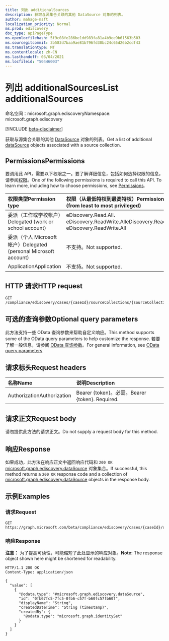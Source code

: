 ```yaml
---
title: 列出 additionalSources
description: 获取与源集合关联的其他 DataSource 对象的列表。
author: mahage-msft
localization_priority: Normal
ms.prod: ediscovery
doc_type: apiPageType
ms.openlocfilehash: 5f9c08fe286be1dd983fa81a4b9ee9b61563b503
ms.sourcegitcommit: 3b583d7baa9ae81b796fd30bc24c65d26b2cdf43
ms.translationtype: MT
ms.contentlocale: zh-CN
ms.lasthandoff: 03/04/2021
ms.locfileid: "50446003"
---
```

# <a name="list-additionalsources"></a><span data-ttu-id="43e3a-103">列出 additionalSources</span><span class="sxs-lookup"><span data-stu-id="43e3a-103">List additionalSources</span></span>

<span data-ttu-id="43e3a-104">命名空间：microsoft.graph.ediscovery</span><span class="sxs-lookup"><span data-stu-id="43e3a-104">Namespace: microsoft.graph.ediscovery</span></span>

[!INCLUDE [beta-disclaimer](../../includes/beta-disclaimer.md)]

<span data-ttu-id="43e3a-105">获取与源集合关联的其他 [DataSource](../resources/ediscovery-datasource.md) 对象的列表。</span><span class="sxs-lookup"><span data-stu-id="43e3a-105">Get a list of additional [dataSource](../resources/ediscovery-datasource.md) objects associated with a source collection.</span></span>

## <a name="permissions"></a><span data-ttu-id="43e3a-106">Permissions</span><span class="sxs-lookup"><span data-stu-id="43e3a-106">Permissions</span></span>

<span data-ttu-id="43e3a-p101">要调用此 API，需要以下权限之一。要了解详细信息，包括如何选择权限的信息，请参阅[权限](/graph/permissions-reference)。</span><span class="sxs-lookup"><span data-stu-id="43e3a-p101">One of the following permissions is required to call this API. To learn more, including how to choose permissions, see [Permissions](/graph/permissions-reference).</span></span>

|<span data-ttu-id="43e3a-109">权限类型</span><span class="sxs-lookup"><span data-stu-id="43e3a-109">Permission type</span></span>|<span data-ttu-id="43e3a-110">权限（从最低特权到最高特权）</span><span class="sxs-lookup"><span data-stu-id="43e3a-110">Permissions (from least to most privileged)</span></span>|
|:---|:---|
|<span data-ttu-id="43e3a-111">委派（工作或学校帐户）</span><span class="sxs-lookup"><span data-stu-id="43e3a-111">Delegated (work or school account)</span></span>|<span data-ttu-id="43e3a-112">eDiscovery.Read.All、eDiscovery.ReadWrite.All</span><span class="sxs-lookup"><span data-stu-id="43e3a-112">eDiscovery.Read.All, eDiscovery.ReadWrite.All</span></span>|
|<span data-ttu-id="43e3a-113">委派（个人 Microsoft 帐户）</span><span class="sxs-lookup"><span data-stu-id="43e3a-113">Delegated (personal Microsoft account)</span></span>|<span data-ttu-id="43e3a-114">不支持。</span><span class="sxs-lookup"><span data-stu-id="43e3a-114">Not supported.</span></span>|
|<span data-ttu-id="43e3a-115">Application</span><span class="sxs-lookup"><span data-stu-id="43e3a-115">Application</span></span>|<span data-ttu-id="43e3a-116">不支持。</span><span class="sxs-lookup"><span data-stu-id="43e3a-116">Not supported.</span></span>|

## <a name="http-request"></a><span data-ttu-id="43e3a-117">HTTP 请求</span><span class="sxs-lookup"><span data-stu-id="43e3a-117">HTTP request</span></span>

<!-- {
  "blockType": "ignored"
}
-->

``` http
GET /compliance/ediscovery/cases/{caseId}/sourceCollections/{sourceCollectionId}/additionalSources
```

## <a name="optional-query-parameters"></a><span data-ttu-id="43e3a-118">可选的查询参数</span><span class="sxs-lookup"><span data-stu-id="43e3a-118">Optional query parameters</span></span>

<span data-ttu-id="43e3a-119">此方法支持一些 OData 查询参数来帮助自定义响应。</span><span class="sxs-lookup"><span data-stu-id="43e3a-119">This method supports some of the OData query parameters to help customize the response.</span></span> <span data-ttu-id="43e3a-120">若要了解一般信息，请参阅 [OData 查询参数](/graph/query-parameters)。</span><span class="sxs-lookup"><span data-stu-id="43e3a-120">For general information, see [OData query parameters](/graph/query-parameters).</span></span>

## <a name="request-headers"></a><span data-ttu-id="43e3a-121">请求标头</span><span class="sxs-lookup"><span data-stu-id="43e3a-121">Request headers</span></span>

|<span data-ttu-id="43e3a-122">名称</span><span class="sxs-lookup"><span data-stu-id="43e3a-122">Name</span></span>|<span data-ttu-id="43e3a-123">说明</span><span class="sxs-lookup"><span data-stu-id="43e3a-123">Description</span></span>|
|:---|:---|
|<span data-ttu-id="43e3a-124">Authorization</span><span class="sxs-lookup"><span data-stu-id="43e3a-124">Authorization</span></span>|<span data-ttu-id="43e3a-p103">Bearer {token}。必需。</span><span class="sxs-lookup"><span data-stu-id="43e3a-p103">Bearer {token}. Required.</span></span>|

## <a name="request-body"></a><span data-ttu-id="43e3a-127">请求正文</span><span class="sxs-lookup"><span data-stu-id="43e3a-127">Request body</span></span>

<span data-ttu-id="43e3a-128">请勿提供此方法的请求正文。</span><span class="sxs-lookup"><span data-stu-id="43e3a-128">Do not supply a request body for this method.</span></span>

## <a name="response"></a><span data-ttu-id="43e3a-129">响应</span><span class="sxs-lookup"><span data-stu-id="43e3a-129">Response</span></span>

<span data-ttu-id="43e3a-130">如果成功，此方法在响应正文中返回响应代码和 `200 OK` [microsoft.graph.ediscovery.dataSource](../resources/ediscovery-datasource.md) 对象集合。</span><span class="sxs-lookup"><span data-stu-id="43e3a-130">If successful, this method returns a `200 OK` response code and a collection of [microsoft.graph.ediscovery.dataSource](../resources/ediscovery-datasource.md) objects in the response body.</span></span>

## <a name="examples"></a><span data-ttu-id="43e3a-131">示例</span><span class="sxs-lookup"><span data-stu-id="43e3a-131">Examples</span></span>

### <a name="request"></a><span data-ttu-id="43e3a-132">请求</span><span class="sxs-lookup"><span data-stu-id="43e3a-132">Request</span></span>

<!-- {
  "blockType": "request",
  "name": "list_datasource"
}
-->

``` http
GET https://graph.microsoft.com/beta/compliance/ediscovery/cases/{caseId}/sourceCollections/{sourceCollectionId}/additionalSources
```

### <a name="response"></a><span data-ttu-id="43e3a-133">响应</span><span class="sxs-lookup"><span data-stu-id="43e3a-133">Response</span></span>

<span data-ttu-id="43e3a-134">**注意：** 为了提高可读性，可能缩短了此处显示的响应对象。</span><span class="sxs-lookup"><span data-stu-id="43e3a-134">**Note:** The response object shown here might be shortened for readability.</span></span>
<!-- {
  "blockType": "response",
  "truncated": true,
  "@odata.type": "Collection(microsoft.graph.ediscovery.dataSource)"
}
-->

``` http
HTTP/1.1 200 OK
Content-Type: application/json

{
  "value": [
    {
      "@odata.type": "#microsoft.graph.ediscovery.dataSource",
      "id": "0fb67fc5-7fc5-0fb6-c57f-b60fc57fb60f",
      "displayName": "String",
      "createdDateTime": "String (timestamp)",
      "createdBy": {
        "@odata.type": "microsoft.graph.identitySet"
      }
    }
  ]
}
```
